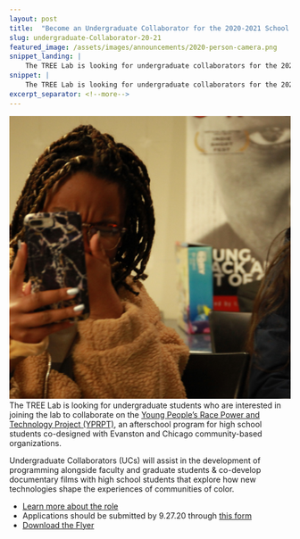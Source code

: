 ```yaml
---
layout: post
title:  "Become an Undergraduate Collaborator for the 2020-2021 School Year!"
slug: undergraduate-Collaborator-20-21
featured_image: /assets/images/announcements/2020-person-camera.png
snippet_landing: |
    The TREE Lab is looking for undergraduate collaborators for the 2020-2021 school year to work on the <a href="/news/2020-09-18-ucs-wanted">YPRPT documentary film initiative</a>. 
snippet: |
    The TREE Lab is looking for undergraduate collaborators for the 2020-2021 school year to work on the <a href="/news/2020-09-18-ucs-wanted">YPRPT documentary film initiative</a>. The project will explore how new technologies shape the experiences of communities of color
excerpt_separator: <!--more-->
---
```


<img class="img-right" src="/assets/images/announcements/2020-person-camera.png" />
<span class="first-character">T</span>he TREE Lab is looking for undergraduate students who are interested in joining the lab to collaborate on the <a href="/projects/#yprpt">Young People’s Race Power and Technology Project (YPRPT)</a>, an afterschool program for high school students co-designed with Evanston and Chicago community-based organizations. 

Undergraduate Collaborators (UCs) will assist in the development of 
programming alongside faculty and graduate students & co-develop documentary 
films with high school students that explore how new technologies shape the 
experiences of communities of color.

* <a href="https://drive.google.com/file/d/13jmI9trn4iF9XpxiexOkGG2t4NYfi1ic/view" target="_blank">Learn more about the role</a>
* Applications should be submitted by 9.27.20 through <a href="https://docs.google.com/forms/d/e/1FAIpQLSeI8exJ0HMLcJ3dgsS6MyEIZJdLIfxfHrsVkGaYVoZjOg5z9A/viewform" target="_blank">this form</a>
* <a href="/assets/images/announcements/2020-yprpt-recruitment-flyer.pdf">Download the Flyer</a>
      
   